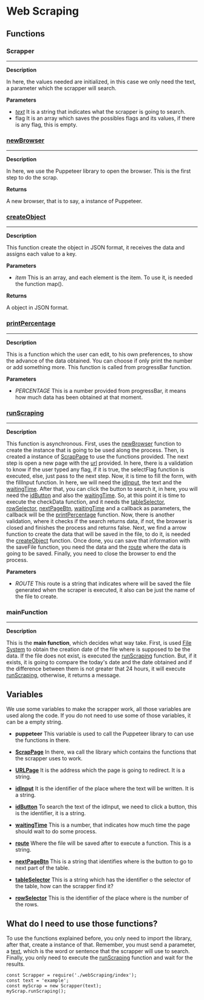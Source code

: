 # Web Scraping

## Functions

### Scrapper

---

**Description**

In here, the values needed are initialized, in this case we only need the text, a parameter which the scrapper will search.

**Parameters**

- [_text_](#text)
  It is a string that indicates what the scrapper is going to search.
- flag
  It is an array which saves the possibles flags and its values, if there is any flag, this is empty.

### [newBrowser](#newBrowser)

---

**Description**

In here, we use the Puppeteer library to open the browser. This is the first step to do the scrap.

**Returns**

A new browser, that is to say, a instance of Puppeteer.

### [createObject](#createObject)

---

**Description**

This function create the object in JSON format, it receives the data and assigns each value to a key.

**Parameters**

- _item_
  This is an array, and each element is the item. To use it, is needed the function map().

**Returns**

A object in JSON format.

### [printPercentage](#printPercentage)

---

**Description**

This is a function which the user can edit, to his own preferences, to show the advance of the data obtained. You can choose if only print the number or add something more. This function is called from progressBar function.

**Parameters**

- _PERCENTAGE_
  This is a number provided from progressBar, it means how much data has been obtained at that moment.

### [runScraping](#runScraping)

---

**Description**

This function is asynchronous.
First, uses the [newBrowser](#newBrowser) function to create the instance that is going to be used along the process.
Then, is created a instance of [ScrapPage](#scrapPage) to use the functions provided.
The next step is open a new page with the [url](#url) provided.
In here, there is a validation to know if the user typed any flag, if it is true, the selectFlag function is executed, else, just pass to the next step.
Now, it is time to fill the form, with the fillInput function. In here, we will need the [idInput](#idInput), the text and the [waitingTime](#waitingTime).
After that, you can click the button to search it, in here, you will need the [idButton](#idButton) and also the [waitingTime](#waitingTime).
So, at this point it is time to execute the checkData function, and it needs the [tableSelector](#tableSelector), [rowSelector](#rowSelector), [nextPageBtn](#nextPageBtn), [waitingTime](#waitingTime) and a callback as parameters, the callback will be the [printPercentage](#printPercentage) function.
Now, there is another validation, where it checks if the search returns data, if not, the browser is closed and finishes the process and returns false.
Next, we find a arrow function to create the data that will be saved in the file, to do it, is needed the [createObject](#createObject) function.
Once done, you can save that information with the saveFile function, you need the data and the [route](#route) where the data is going to be saved.
Finally, you need to close the browser to end the process.

**Parameters**

- _ROUTE_
  This route is a string that indicates where will be saved the file generated when the scraper is executed, it also can be just the name of the file to create.

### mainFunction

---

**Description**

This is the **main function**, which decides what way take.
First, is used [File System](https://nodejs.org/api/fs.html 'File System') to obtain the creation date of the file where is supposed to be the data.
If the file does not exist, is executed the [runScraping](#runScraping) function. But, if it exists, it is going to compare the today's date and the date obtained and if the difference between them is not greater that 24 hours, it will execute [runScraping](#runScraping), otherwise, it returns a message.

## Variables

We use some variables to make the scrapper work, all those variables are used along the code. If you do not need to use some of those variables, it can be a empty string.

- **puppeteer**
  This variable is used to call the Puppeteer library to can use the functions in there.

- [**ScrapPage**](#scrapPage)
  In there, wa call the library which contains the functions that the scrapper uses to work.

- [**URLPage**](#url)
  It is the address which the page is going to redirect. It is a string.

- [**idInput**](#idInput)
  It is the identifier of the place where the text will be written. It is a string.

- [**idButton**](#idButton)
  To search the text of the idInput, we need to click a button, this is the identifier, it is a string.

- [**waitingTime**](#waitingTime)
  This is a number, that indicates how much time the page should wait to do some process.

- [**route**](#route)
  Where the file will be saved after to execute a function. This is a string.

- [**nextPageBtn**](#nextPageBtn)
  This is a string that identifies where is the button to go to next part of the table.

- [**tableSelector**](#tableSelector)
  This is a string which has the identifier o the selector of the table, how can the scrapper find it?

- [**rowSelector**](#rowSelector)
  This is the identifier of the place where is the number of the rows.

## What do I need to use those functions?

To use the functions explained before, you only need to import the library, after that, create a instance of that. Remember, you must send a parameter, a [text](#text), which is the word or sentence that the scrapper will use to search.
Finally, you only need to execute the [runScraping](#runScraping) function and wait for the results.

    const Scrapper = require('./webScraping/index');
    const text = 'example';
    const myScrap = new Scrapper(text);
    myScrap.runScraping();
